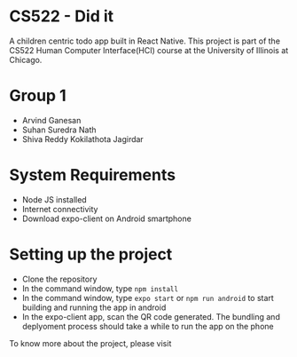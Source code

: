 # CS522 - Did it
A children centric todo app built in React Native. This project is part of the CS522 Human Computer Interface(HCI) course at the University of Illinois at Chicago.

# Group 1

* Arvind Ganesan
* Suhan Suredra Nath
* Shiva Reddy Kokilathota Jagirdar

# System Requirements
  
  * Node JS installed
  * Internet connectivity
  * Download expo-client on Android smartphone

# Setting up the project

  * Clone the repository
  * In the command window, type `npm install`
  * In the command window, type `expo start` or `npm run android` to start building and running the app in android
  * In the expo-client app, scan the QR code generated. The bundling and deplyoment process should take a while to run the app on the phone
  
  

To know more about the project, please visit <TBD>
  
